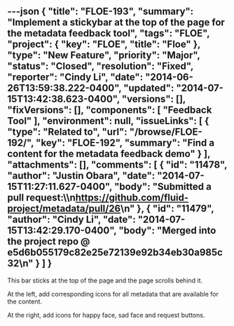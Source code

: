 ---json
{
  "title": "FLOE-193",
  "summary": "Implement a stickybar at the top of the page for the metadata feedback tool",
  "tags": "FLOE",
  "project": {
    "key": "FLOE",
    "title": "Floe"
  },
  "type": "New Feature",
  "priority": "Major",
  "status": "Closed",
  "resolution": "Fixed",
  "reporter": "Cindy Li",
  "date": "2014-06-26T13:59:38.222-0400",
  "updated": "2014-07-15T13:42:38.623-0400",
  "versions": [],
  "fixVersions": [],
  "components": [
    "Feedback Tool"
  ],
  "environment": null,
  "issueLinks": [
    {
      "type": "Related to",
      "url": "/browse/FLOE-192/",
      "key": "FLOE-192",
      "summary": "Find a content for the metadata feedback demo"
    }
  ],
  "attachments": [],
  "comments": [
    {
      "id": "11478",
      "author": "Justin Obara",
      "date": "2014-07-15T11:27:11.627-0400",
      "body": "Submitted a pull request:\\\n<https://github.com/fluid-project/metadata/pull/26>\n"
    },
    {
      "id": "11479",
      "author": "Cindy Li",
      "date": "2014-07-15T13:42:29.170-0400",
      "body": "Merged into the project repo @ e5d6b055179c82e25e72139e92b34eb30a985c32\n"
    }
  ]
}
---
This bar sticks at the top of the page and the page scrolls behind it.

At the left, add corresponding icons for all metadata that are available for the content.

At the right, add icons for happy face, sad face and request buttons.

        